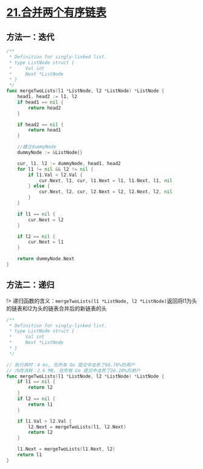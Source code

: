 # [21.合并两个有序链表](https://leetcode-cn.com/problems/merge-two-sorted-lists/)


## 方法一：迭代

```go
/**
 * Definition for singly-linked list.
 * type ListNode struct {
 *     Val int
 *     Next *ListNode
 * }
 */
func mergeTwoLists(l1 *ListNode, l2 *ListNode) *ListNode {
    head1, head2 := l1, l2
    if head1 == nil {
		return head2
	}

	if head2 == nil {
		return head1
	}

	//建立dummyNode
	dummyNode := &ListNode{}

	cur, l1, l2 := dummyNode, head1, head2
	for l1 != nil && l2 != nil {
		if l1.Val < l2.Val {
			cur.Next, l1, cur, l1.Next = l1, l1.Next, l1, nil
		} else {
			cur.Next, l2, cur, l2.Next = l2, l2.Next, l2, nil
		}
	}

	if l1 == nil {
		cur.Next = l2
	}

	if l2 == nil {
		cur.Next = l1
	}

	return dummyNode.Next
}
```

## 方法二：递归
!> 递归函数的含义：`mergeTwoLists(l1 *ListNode, l2 *ListNode)`返回将l1为头的链表和l2为头的链表合并后的新链表的头

```go
/**
 * Definition for singly-linked list.
 * type ListNode struct {
 *     Val int
 *     Next *ListNode
 * }
 */

// 执行用时：4 ms, 在所有 Go 提交中击败了66.76%的用户
// 内存消耗：2.6 MB, 在所有 Go 提交中击败了26.20%的用户
func mergeTwoLists(l1 *ListNode, l2 *ListNode) *ListNode {
    if l1 == nil {
        return l2
    }
    if l2 == nil {
        return l1
    }

    if l1.Val > l2.Val {
        l2.Next = mergeTwoLists(l1, l2.Next)
        return l2
    }

    l1.Next = mergeTwoLists(l1.Next, l2)
    return l1
}
```